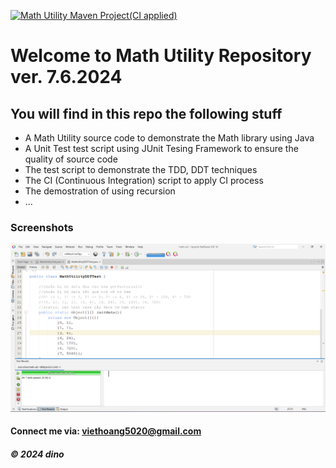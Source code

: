 [![Math Utility Maven Project(CI applied)](https://github.com/hiber-neet/math-util/actions/workflows/ci-script.yml/badge.svg)](https://github.com/hiber-neet/math-util/actions/workflows/ci-script.yml)

# Welcome to Math Utility Repository ver. 7.6.2024
## You will find in this repo the following stuff
* A Math Utility source code to demonstrate the Math library using Java
* A Unit Test test script using JUnit Tesing Framework to ensure the quality of source code
* The test script to demonstrate the TDD, DDT techniques
* The CI (Continuous Integration) script to apply CI process
* The demostration of using recursion
* ...
### Screenshots
![Source code and Unit Test](screenshots/TestJunit.png)
#### Connect me via: viethoang5020@gmail.com
##### &#169; 2024 dino